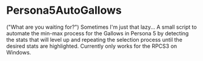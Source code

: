 # Persona5AutoGallows

("What are you waiting for?")
Sometimes I'm just that lazy...
A small script to automate the min-max process for the Gallows in Persona 5 by detecting the stats that will level up and repeating the selection process until the desired stats are highlighted.
Currently only works for the RPCS3 on Windows.
